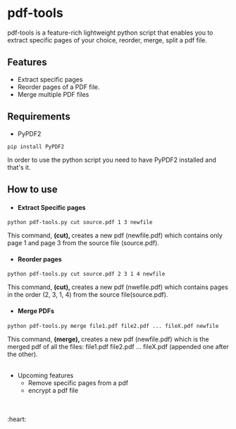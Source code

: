 # pdf-tools
pdf-tools is a feature-rich lightweight python script that enables you to extract specific pages of your choice, reorder, merge, split a pdf file.
## Features
* Extract specific pages
* Reorder pages of a PDF file.
* Merge multiple PDF files
## Requirements
* PyPDF2 
~~~
pip install PyPDF2
~~~
In order to use the python script you need to have PyPDF2 installed and that's it.

## How to use

* #### Extract Specific pages
~~~
python pdf-tools.py cut source.pdf 1 3 newfile
~~~
This command, <b> (cut), </b> creates a new pdf (newfile.pdf) which contains only page 1 and page 3 from the source file (source.pdf).
* #### Reorder pages
~~~
python pdf-tools.py cut source.pdf 2 3 1 4 newfile
~~~
This command, <b> (cut), </b> creates a new pdf (nwefile.pdf) which contains pages in the order (2, 3, 1, 4) from the source file(source.pdf).
* #### Merge PDFs
~~~
python pdf-tools.py merge file1.pdf file2.pdf ... fileX.pdf newfile
~~~
This command, <b> (merge), </b> creates a new pdf (newfile.pdf) which is the merged pdf of all the files: file1.pdf file2.pdf ... fileX.pdf (appended one after the other).
<br>
<br>
* Upcoming features
    * Remove specific pages from a pdf
    * encrypt a pdf file
<br>
<br>
:heart:
